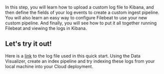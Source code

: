 
In this step, you will learn how to upload a custom log file to Kibana, and then define the fields of your log events to create a custom ingest pipeline. You will also learn an easy way to configure Filebeat to use your new custom pipeline. And finally, you will see how to put it all together running Filebeat and viewing the logs in Kibana.

## Let's try it out!

Here is a [link](https://quick-start-series.s3.eu-central-1.amazonaws.com/myapp.log) to the log file used in this quick start. Using the Data Visualizer, create an index pipeline and try indexing these logs from your local machine into your Cloud deployment.
